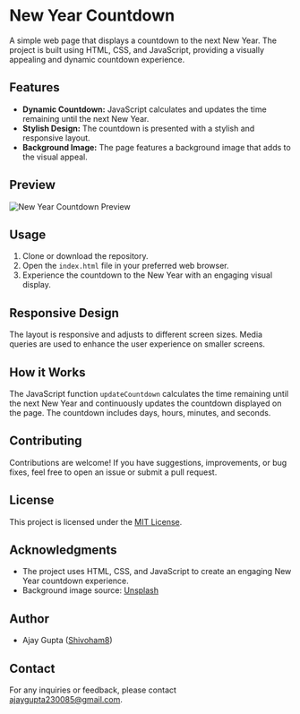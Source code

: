 # New Year Countdown

A simple web page that displays a countdown to the next New Year. The project is built using HTML, CSS, and JavaScript, providing a visually appealing and dynamic countdown experience.

## Features

- **Dynamic Countdown:** JavaScript calculates and updates the time remaining until the next New Year.
- **Stylish Design:** The countdown is presented with a stylish and responsive layout.
- **Background Image:** The page features a background image that adds to the visual appeal.

## Preview

![New Year Countdown Preview](Screenshot.png)

## Usage

1. Clone or download the repository.
2. Open the `index.html` file in your preferred web browser.
3. Experience the countdown to the New Year with an engaging visual display.

## Responsive Design

The layout is responsive and adjusts to different screen sizes. Media queries are used to enhance the user experience on smaller screens.

## How it Works

The JavaScript function `updateCountdown` calculates the time remaining until the next New Year and continuously updates the countdown displayed on the page. The countdown includes days, hours, minutes, and seconds.

## Contributing

Contributions are welcome! If you have suggestions, improvements, or bug fixes, feel free to open an issue or submit a pull request.

## License

This project is licensed under the [MIT License](LICENSE.md).

## Acknowledgments

- The project uses HTML, CSS, and JavaScript to create an engaging New Year countdown experience.
- Background image source: [Unsplash](https://unsplash.com/)

## Author

- Ajay Gupta ([Shivoham8](https://github.com/shivoham8))

## Contact

For any inquiries or feedback, please contact ajaygupta230085@gmail.com.

